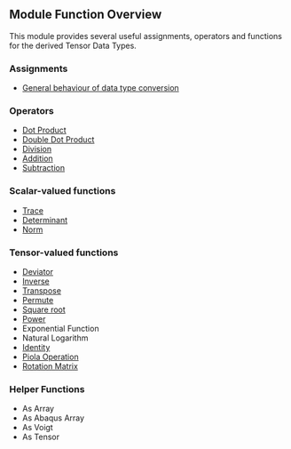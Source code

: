 ## Module Function Overview

This module provides several useful assignments, operators and functions for the derived Tensor Data Types.

### Assignments
- [General behaviour of data type conversion](assignments/ass_overview.md)

### Operators
- [Dot Product](operators/dot.md)
- [Double Dot Product](operators/ddot.md)
- [Division](operators/division.md)
- [Addition](operators/addition.md)
- [Subtraction](operators/subtraction.md)

### Scalar-valued functions
- [Trace](functions/trace.md)
- [Determinant](functions/determinant.md)
- [Norm](functions/norm.md)

### Tensor-valued functions
- [Deviator](functions/deviator.md)
- [Inverse](functions/inverse.md)
- [Transpose](functions/transpose.md)
- [Permute](functions/permute.md)
- [Square root](functions/squareroot.md)
- [Power](functions/power.md)
- Exponential Function
- Natural Logarithm
- [Identity](functions/identity.md)
- [Piola Operation](functions/piola.md)
- [Rotation Matrix](functions/rotation.md)

### Helper Functions
- As Array
- As Abaqus Array
- As Voigt
- As Tensor
